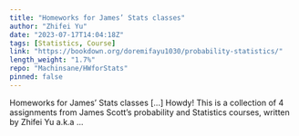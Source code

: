 ```yaml
---
title: "Homeworks for James’ Stats classes"
author: "Zhifei Yu"
date: "2023-07-17T14:04:18Z"
tags: [Statistics, Course]
link: "https://bookdown.org/doremifayu1030/probability-statistics/"
length_weight: "1.7%"
repo: "Machinsane/HWforStats"
pinned: false
---
```


Homeworks for James’ Stats classes [...] Howdy! This is a collection of 4 assignments from James Scott’s probability and Statistics courses, written by Zhifei Yu a.k.a ...

